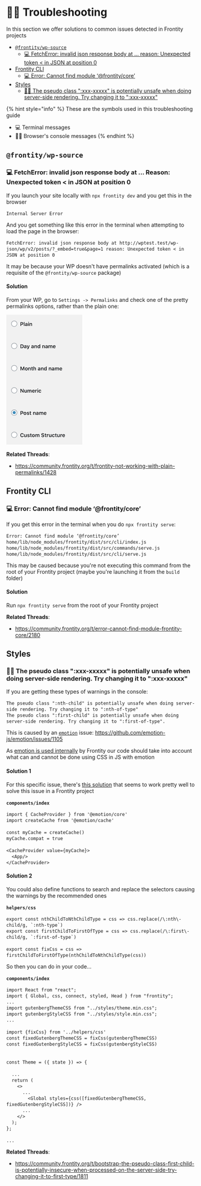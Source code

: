 # 🦸‍♀️ Troubleshooting

In this section we offer solutions to common issues detected in Frontity projects

<!-- toc -->

- [`@frontity/wp-source`](#frontitywp-source)
  - [💻 FetchError: invalid json response body at ... reason: Unexpected token < in JSON at position 0](#%F0%9F%92%BB-fetcherror-invalid-json-response-body-at--reason-unexpected-token--in-json-at-position-0)
- [Frontity CLI](#frontity-cli)
  - [💻 Error: Cannot find module ‘@frontity/core’](#%F0%9F%92%BB-error-cannot-find-module-frontitycore)
- [Styles](#styles)
  - [👨‍💻 The pseudo class ":xxx-xxxxx" is potentially unsafe when doing server-side rendering. Try changing it to ":xxx-xxxxx"](#%F0%9F%91%A8%E2%80%8D%F0%9F%92%BB-the-pseudo-class-xxx-xxxxx-is-potentially-unsafe-when-doing-server-side-rendering-try-changing-it-to-xxx-xxxxx)

<!-- tocstop -->

{% hint style="info" %}
These are the symbols used in this troubleshooting guide

- 💻 Terminal messages
- 👨‍💻 Browser's console messages
  {% endhint %}

## `@frontity/wp-source`

### 💻 FetchError: invalid json response body at ... Reason: Unexpected token < in JSON at position 0

If you launch your site locally with `npx frontity dev` and you get this in the browser

```
Internal Server Error
```

And you get something like this error in the terminal when attempting to load the page in the browser:

```
FetchError: invalid json response body at http://wptest.test/wp-json/wp/v2/posts/?_embed=true&page=1 reason: Unexpected token < in JSON at position 0
```

It may be because your WP doesn't have permalinks activated (which is a requisite of the `@frontity/wp-source` package)

#### Solution

From your WP, go to `Settings -> Permalinks` and check one of the pretty permalinks options, rather than the plain one:

![](./.gitbook/assets/wordpress-permalink-setting.png)

**Related Threads**:

- https://community.frontity.org/t/frontity-not-working-with-plain-permalinks/1428

## Frontity CLI

### 💻 Error: Cannot find module ‘@frontity/core’

If you get this error in the terminal when you do `npx frontity serve`:

```
Error: Cannot find module ‘@frontity/core’
home/lib/node_modules/frontity/dist/src/cli/index.js
home/lib/node_modules/frontity/dist/src/commands/serve.js
home/lib/node_modules/frontity/dist/src/cli/serve.js
```

This may be caused because you're not executing this command from the root of your Frontity project (maybe you're launching it from the `build` folder)

#### Solution

Run `npx frontity serve` from the root of your Frontity project

**Related Threads**:

- https://community.frontity.org/t/error-cannot-find-module-frontity-core/2180

## Styles

### 👨‍💻 The pseudo class ":xxx-xxxxx" is potentially unsafe when doing server-side rendering. Try changing it to ":xxx-xxxxx"

If you are getting these types of warnings in the console:

```
The pseudo class ":nth-child" is potentially unsafe when doing server-side rendering. Try changing it to ":nth-of-type"
The pseudo class ":first-child" is potentially unsafe when doing server-side rendering. Try changing it to ":first-of-type".
```

This is caused by an [`emotion`](https://github.com/emotion-js/emotion) issue: https://github.com/emotion-js/emotion/issues/1105

As [emotion is used internally](https://docs.frontity.org/learning-frontity/styles#emotion-documentation) by Frontity our code should take into account what can and cannot be done using CSS in JS with emotion

#### Solution 1

For this specific issue, there's [this solution](https://github.com/emotion-js/emotion/issues/1105#issuecomment-557726922) that seems to work pretty well to solve this issue in a Frontity project

**`components/index`**

```
import { CacheProvider } from '@emotion/core'
import createCache from '@emotion/cache'

const myCache = createCache()
myCache.compat = true

<CacheProvider value={myCache}>
  <App/>
</CacheProvider>
```

#### Solution 2

You could also define functions to search and replace the selectors causing the warnings by the recommended ones

**`helpers/css`**

```
export const nthChildToNthChildType = css => css.replace(/\:nth\-child/g, `:nth-type`)
export const firstChildToFirstOfType = css => css.replace(/\:first\-child/g, `:first-of-type`)

export const fixCss = css => firstChildToFirstOfType(nthChildToNthChildType(css))
```

So then you can do in your code...

**`components/index`**

```
import React from "react";
import { Global, css, connect, styled, Head } from "frontity";
...
import gutenbergThemeCSS from "../styles/theme.min.css";
import gutenbergStyleCSS from "../styles/style.min.css";
...

import {fixCss} from '../helpers/css'
const fixedGutenbergThemeCSS = fixCss(gutenbergThemeCSS)
const fixedGutenbergStyleCSS = fixCss(gutenbergStyleCSS)


const Theme = ({ state }) => {

  ...
  return (
    <>
      ...
        <Global styles={css([fixedGutenbergThemeCSS, fixedGutenbergStyleCSS])} />
      ...
    </>
  );
};

...
```

**Related Threads**:

- https://community.frontity.org/t/bootstrap-the-pseudo-class-first-child-is-potentially-insecure-when-processed-on-the-server-side-try-changing-it-to-first-type/1811
